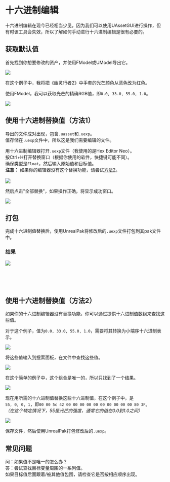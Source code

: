 # 十六进制编辑
十六进制编辑在现今已经相当少见，因为我们可以使用UAssetGUI进行操作，但有时该工具会失效，所以了解如何手动进行十六进制编辑是很有必要的。

## 获取默认值
首先找到你想要修改的资产，并使用FModel或UModel导出它。

![](/Media/HexEdit/hexedit0.png)

在这个例子中，我将把《幽灵行者2》中手套的光芒颜色从蓝色改为红色。

使用FModel，我可以获取光芒的精确RGB值，即`0.0, 33.0, 55.0, 1.0`。

![](/Media/HexEdit/hexedit1.png)

## 使用十六进制替换值（方法1）
导出的文件成对出现，包含`.uasset`和`.uexp`。<br>
值存储在`.uexp`文件中，所以这是我们需要编辑的文件。

用十六进制编辑器打开`.uexp`文件（我使用的是Hex Editor Neo）。<br>
按Ctrl+H打开替换窗口（根据你使用的软件，快捷键可能不同）。<br>
确保类型是`Float`，然后输入原始值和目标值。<br>
**注意：** 如果你的编辑器没有这个替换功能，请尝试[方法2](#replacing-values-using-hex-method-2)。
<br><br>
![](/Media/HexEdit/hexedit2.png)

然后点击"全部替换"，如果操作正确，将显示成功窗口。

![](/Media/HexEdit/hexedit3.png)

## 打包
完成十六进制值替换后，使用UnrealPak将修改后的`.uexp`文件打包到其pak文件中。

### 结果

![](/Media/HexEdit/hexedit4.png)

<br><br><br>

## 使用十六进制替换值（方法2）
如果你的十六进制编辑器没有替换功能，你可以通过提供十六进制值数组来查找这些值。

对于这个例子，值为`0.0, 33.0, 55.0, 1.0`，需要将其转换为小端序十六进制表示。

![](/Media/HexEdit/hexedit5.png)

将这些值输入到搜索面板，在文件中查找这些值。

![](/Media/HexEdit/hexedit6.png)

在这个简单的例子中，这个组合是唯一的，所以只找到了一个结果。

![](/Media/HexEdit/hexedit7.png)

现在用所需的十六进制值替换这些十六进制值，在这个例子中，是<br>
`55, 0, 0, 1`，即`00 00 5c 42 00 00 00 00 00 00 00 00 00 00 80 3F`。
<br> _（在这个特定情况下，55是光芒的强度，通常它的值在0.0到1.0之间）_

![](/Media/HexEdit/hexedit8.png)

保存文件，然后使用UnrealPak打包修改后的`.uexp`。

## 常见问题
问：如果值不是唯一的怎么办？<br>
答：尝试查找目标变量周围的一系列值。<br>
如果目标值后面跟着/被其他值包围，请检查它是否按相应顺序出现。